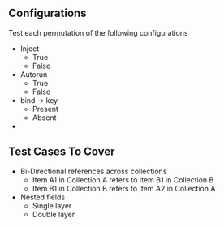 ## Configurations
Test each permutation of the following configurations
- Inject
    - True
    - False
- Autorun
    - True
    - False
- bind -> key
    - Present
    - Absent
- 

## Test Cases To Cover
- Bi-Directional references across collections
    - Item A1 in Collection A refers to Item B1 in Collection B
    - Item B1 in Collection B refers to Item A2 in Collection A
- Nested fields
    - Single layer
    - Double layer